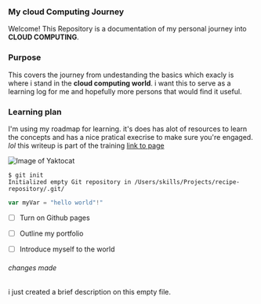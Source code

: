 ### My cloud Computing Journey

Welcome! This Repository is a documentation of my personal journey into **CLOUD COMPUTING**. 


### Purpose 

This covers the journey from undestanding the basics which exacly is where i stand in the **cloud computing world**. i want this to serve as a learning log for me and hopefully more persons that would find it useful. 

### Learning plan 

I'm using my roadmap for learning. it's does has alot of resources to learn the concepts and has a nice pratical execrise to make sure you're engaged. _lol_ this writeup is part of the training [link to page](https://learntocloud.guide)


![Image of Yaktocat](https://octodex.github.com/images/yaktocat.png)

```
$ git init
Initialized empty Git repository in /Users/skills/Projects/recipe-repository/.git/
```

``` javascript
var myVar = "hello world"!"
```
- [ ] Turn on Github pages
- [ ] Outline my portfolio
- [ ] Introduce myself to the world






###### changes made

i just created a brief description on this empty file. 
